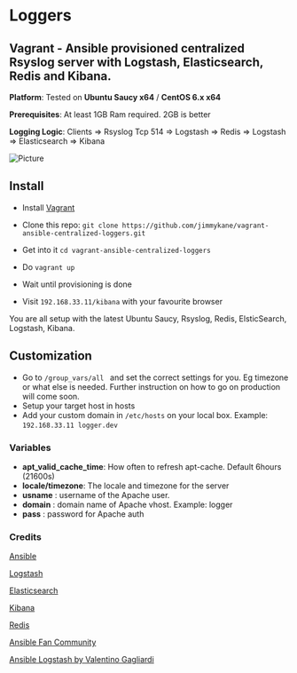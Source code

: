 Loggers
======



Vagrant - Ansible provisioned centralized Rsyslog server with Logstash, Elasticsearch, Redis and Kibana.
----

**Platform**: Tested on **Ubuntu Saucy x64** / **CentOS 6.x x64**

**Prerequisites**: At least 1GB Ram required. 2GB is better

**Logging Logic**: Clients => Rsyslog Tcp 514 => Logstash => Redis => Logstash => Elasticsearch => Kibana

![Picture](http://www.servermanaged.it/wp-content/uploads/2013/10/Setup-Logstash-Elasticsearch-Kibana.png)


Install
--------


- Install [Vagrant](https://www.vagrantup.com/downloads.html)

- Clone this repo: ```git clone https://github.com/jimmykane/vagrant-ansible-centralized-loggers.git```

- Get into it ```cd vagrant-ansible-centralized-loggers```

- Do ```vagrant up```

- Wait until provisioning is done

- Visit ```192.168.33.11/kibana``` with your favourite browser

You are all setup with the latest Ubuntu Saucy, Rsyslog, Redis, ElsticSearch, Logstash, Kibana.


Customization
-----

- Go to ```/group_vars/all ``` and set the correct settings for you. Eg timezone or what else is needed. 
Further instruction on how to go on production will come soon. 
- Setup your target host in hosts
- Add your custom domain in ```/etc/hosts``` on your local box. Example: ```192.168.33.11 logger.dev```

### Variables

 -  **apt_valid_cache_time**: How often to refresh apt-cache. Default 6hours (21600s)
 -  **locale/timezone**: The locale and timezone for the server
 -  **usname** : username of the Apache user.
 -  **domain** : domain name of Apache vhost. Example: logger
 -  **pass** : password for Apache auth



### Credits

[Ansible](http://www.ansibleworks.com/)

[Logstash](http://www.logstash.net/)

[Elasticsearch](http://www.elasticsearch.org/)

[Kibana](http://www.elasticsearch.org/overview/kibana/)

[Redis](http://redis.io/)

[Ansible Fan Community](https://plus.google.com/u/0/communities/108222183653550371543)

[Ansible Logstash by Valentino Gagliardi](https://github.com/valentinogagliardi/ansible-logstash)